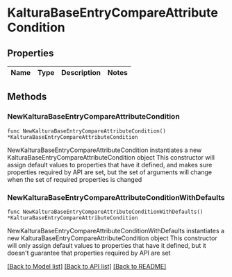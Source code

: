 # KalturaBaseEntryCompareAttributeCondition

## Properties

Name | Type | Description | Notes
------------ | ------------- | ------------- | -------------

## Methods

### NewKalturaBaseEntryCompareAttributeCondition

`func NewKalturaBaseEntryCompareAttributeCondition() *KalturaBaseEntryCompareAttributeCondition`

NewKalturaBaseEntryCompareAttributeCondition instantiates a new KalturaBaseEntryCompareAttributeCondition object
This constructor will assign default values to properties that have it defined,
and makes sure properties required by API are set, but the set of arguments
will change when the set of required properties is changed

### NewKalturaBaseEntryCompareAttributeConditionWithDefaults

`func NewKalturaBaseEntryCompareAttributeConditionWithDefaults() *KalturaBaseEntryCompareAttributeCondition`

NewKalturaBaseEntryCompareAttributeConditionWithDefaults instantiates a new KalturaBaseEntryCompareAttributeCondition object
This constructor will only assign default values to properties that have it defined,
but it doesn't guarantee that properties required by API are set


[[Back to Model list]](../README.md#documentation-for-models) [[Back to API list]](../README.md#documentation-for-api-endpoints) [[Back to README]](../README.md)


